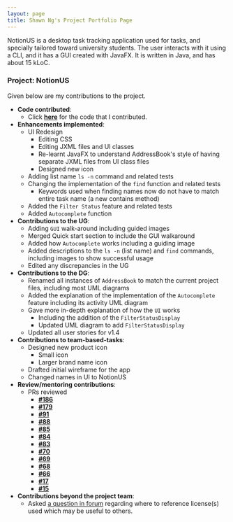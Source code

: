 ```yaml
---
layout: page
title: Shawn Ng's Project Portfolio Page
---
```


NotionUS is a desktop task tracking application used for tasks, and specially tailored toward university students. The user interacts with it using a CLI, and it has a GUI created with JavaFX. It is written in Java, and has about 15 kLoC.

### Project: NotionUS

Given below are my contributions to the project.

* **Code contributed**:
  * Click [**here**](https://nus-cs2103-ay2223s1.github.io/tp-dashboard/?search=snigloo&breakdown=true&sort=groupTitle&sortWithin=title&since=2022-09-16&timeframe=commit&mergegroup=&groupSelect=groupByRepos&checkedFileTypes=docs~functional-code~test-code~other)
for the code that I contributed.
* **Enhancements implemented**: 
  * UI Redesign
    * Editing CSS
    * Editing JXML files and UI classes
    * Re-learnt JavaFX to understand AddressBook's style of having separate JXML files from UI class files
    * Designed new icon
  * Adding list name `ls -n` command and related tests
  * Changing the implementation of the `find` function and related tests
    * Keywords used when finding names now do not have to match entire task name (a new contains method)
  * Added the `Filter Status` feature and related tests
  * Added `Autocomplete` function
* **Contributions to the UG**:
  * Adding `GUI` walk-around including guided images
  * Merged Quick start section to include the GUI walkaround
  * Added how `Autocomplete` works including a guiding image
  * Added descriptions to the `ls -n` (list name) and `find` commands, including images to show successful usage
  * Edited any discrepancies in the UG
* **Contributions to the DG**: 
  * Renamed all instances of `AddressBook` to match the current project files, including most UML diagrams
  * Added the explanation of the implementation of the `Autocomplete` feature including its activity UML diagram
  * Gave more in-depth explanation of how the `UI` works
    * Including the addition of the `FilterStatusDisplay`
    * Updated UML diagram to add `FilterStatusDisplay`
  * Updated all user stories for v1.4
* **Contributions to team-based-tasks**: 
  * Designed new product icon
    * Small icon
    * Larger brand name icon
  * Drafted initial wireframe for the app
  * Changed names in UI to NotionUS
* **Review/mentoring contributions**: 
  * PRs reviewed
    * [**#186**](https://github.com/AY2223S1-CS2103T-F12-3/tp/pull/186)
    * [**#179**](https://github.com/AY2223S1-CS2103T-F12-3/tp/pull/179)
    * [**#91**](https://github.com/AY2223S1-CS2103T-F12-3/tp/pull/91)
    * [**#88**](https://github.com/AY2223S1-CS2103T-F12-3/tp/pull/88)
    * [**#85**](https://github.com/AY2223S1-CS2103T-F12-3/tp/pull/85)
    * [**#84**](https://github.com/AY2223S1-CS2103T-F12-3/tp/pull/84)
    * [**#83**](https://github.com/AY2223S1-CS2103T-F12-3/tp/pull/83)
    * [**#70**](https://github.com/AY2223S1-CS2103T-F12-3/tp/pull/70)
    * [**#69**](https://github.com/AY2223S1-CS2103T-F12-3/tp/pull/69)
    * [**#68**](https://github.com/AY2223S1-CS2103T-F12-3/tp/pull/68)
    * [**#66**](https://github.com/AY2223S1-CS2103T-F12-3/tp/pull/66)
    * [**#17**](https://github.com/AY2223S1-CS2103T-F12-3/tp/pull/17)
    * [**#15**](https://github.com/AY2223S1-CS2103T-F12-3/tp/pull/15)
* **Contributions beyond the project team**: 
  * Asked [a question in forum](https://github.com/nus-cs2103-AY2223S1/forum/issues/422) regarding where to reference 
license(s) used which may be useful to others.
